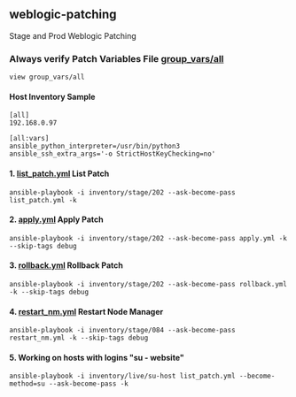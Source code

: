 ## weblogic-patching
Stage and Prod Weblogic Patching


### Always verify  Patch Variables File [group_vars/all](https://github.com/ajitsingh25/weblogic-patching/blob/master/group_vars/all)
```
view group_vars/all
```
#### Host Inventory Sample
```
[all]  
192.168.0.97

[all:vars]  
ansible_python_interpreter=/usr/bin/python3  
ansible_ssh_extra_args='-o StrictHostKeyChecking=no'
```

#### 1. [list_patch.yml](https://github.com/ajitsingh25/weblogic-patching/blob/master/list_patch.yml)  List Patch
```
ansible-playbook -i inventory/stage/202 --ask-become-pass list_patch.yml -k
```

#### 2. [apply.yml](https://github.com/ajitsingh25/weblogic-patching/blob/master/apply.yml)  Apply Patch
```
ansible-playbook -i inventory/stage/202 --ask-become-pass apply.yml -k --skip-tags debug
```

#### 3. [rollback.yml](https://github.com/ajitsingh25/weblogic-patching/blob/master/rollback.yml) Rollback Patch
```
ansible-playbook -i inventory/stage/202 --ask-become-pass rollback.yml -k --skip-tags debug
```

#### 4. [restart_nm.yml](https://github.com/ajitsingh25/weblogic-patching/blob/master/restart_nm.yml) Restart Node Manager
```
ansible-playbook -i inventory/stage/084 --ask-become-pass restart_nm.yml -k --skip-tags debug
```

#### 5. Working on hosts with logins "su - website"  
```
ansible-playbook -i inventory/live/su-host list_patch.yml --become-method=su --ask-become-pass -k
```
